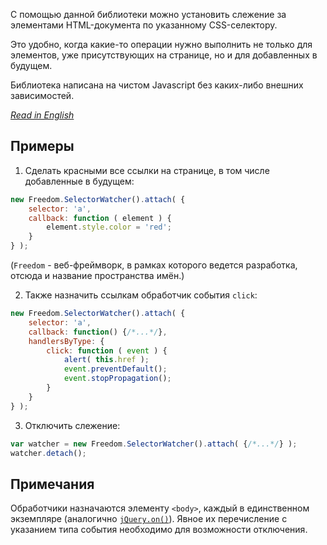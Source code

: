 С помощью данной библиотеки можно установить слежение за элементами HTML-документа по указанному CSS-селектору.

Это удобно, когда какие-то операции нужно выполнить не только для элементов, уже присутствующих на странице, но и для добавленных в будущем.

Библиотека написана на чистом Javascript без каких-либо внешних зависимостей.

*[Read in English](README.md)*


## Примеры

1. Сделать красными все ссылки на странице, в том числе добавленные в будущем:

```javascript
new Freedom.SelectorWatcher().attach( {
    selector: 'a',
    callback: function ( element ) {
        element.style.color = 'red';
    }
} );
```

(`Freedom` - веб-фреймворк, в рамках которого ведется разработка, отсюда и название пространства имён.)

2. Также назначить ссылкам обработчик события `click`:

```javascript
new Freedom.SelectorWatcher().attach( {
    selector: 'a',
    callback: function() {/*...*/},
    handlersByType: {
        click: function ( event ) {
            alert( this.href );
            event.preventDefault();
            event.stopPropagation();
        }
    }
} );
```

3. Отключить слежение:

```javascript
var watcher = new Freedom.SelectorWatcher().attach( {/*...*/} );
watcher.detach();
```


## Примечания

Обработчики назначаются элементу `<body>`, каждый в единственном экземпляре (аналогично [`jQuery.on()`](https://api.jquery.com/on/)). Явное их перечисление с указанием типа события необходимо для возможности отключения.

